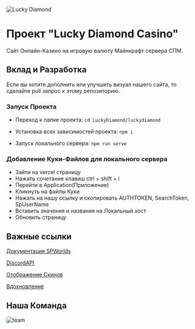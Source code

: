 ![Lucky Diamond](https://github.com/danilt2000/LuckyDiamond/assets/96600211/26167263-51c4-4ae6-96e9-c941943c913f)
# Проект "Lucky Diamond Casino"

Сайт Онлайн-Казино на игровую валюту Майнкрафт сервера СПМ.

## Вклад и Разработка

Если вы хотите дополнить или улучшить визуал нашего сайта, то сделайте pull запрос к этому репозиторию.

### Запуск Проекта

- Переход к папке проекта:
`cd LuckyDiamond/luckydiamond`

- Установка всех зависимостей проекта:
`npm i`

- Запуск локального сервера:
`npm run serve`

### Добавление Куки-Файлов для локального сервера

- Зайти на vercel страницу
- Нажать сочетание клавиш ctrl + shift + i
- Перейти в Application(Приложение)
- Кликнуть на файлы Куки
- Нажать на нашу ссылку и скопировать AUTHTOKEN, SearchToken, SpUserName
- Вставить значения и названия на Локальный хост
- Обновить страницу


## Важные ссылки

[Документация SPWorlds](https://github.com/sp-worlds/api-docs)

[DiscordAPI](https://discord.com/developers/docs/topics/oauth2#oauth2)

[Отображение Скинов](https://visage.surgeplay.com/index.html)

[Вдохновление](https://cs.fail/en/)

## Наша Команда

![team](https://cdn.discordapp.com/attachments/1175674631684898866/1208428357952348170/Group_92.png?ex=65e33f9c&is=65d0ca9c&hm=9279223a5486b16e30267bced4fd1f7cc63ff59292cb5e29d741914b5902e5e0&)
